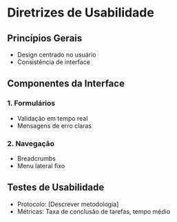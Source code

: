 # Diretrizes de Usabilidade

## Princípios Gerais
- Design centrado no usuário
- Consistência de interface

## Componentes da Interface
### 1. Formulários
- Validação em tempo real
- Mensagens de erro claras

### 2. Navegação
- Breadcrumbs
- Menu lateral fixo

## Testes de Usabilidade
- Protocolo: [Descrever metodologia]
- Métricas: Taxa de conclusão de tarefas, tempo médio